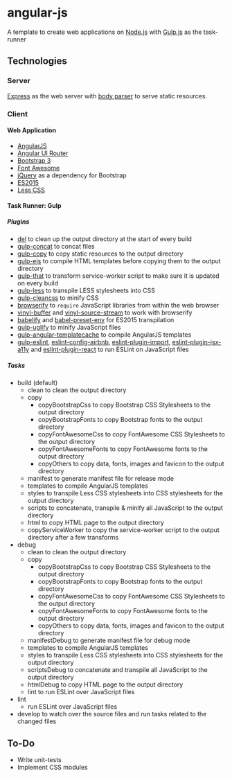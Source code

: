 # angular-js

A template to create web applications on [Node.js](https://nodejs.org/) with [Gulp.js](https://www.npmjs.com/package/gulp) as the task-runner

## Technologies

### Server

[Express](https://www.npmjs.com/package/express) as the web server with [body parser](https://www.npmjs.com/package/body-parser) to serve static resources.

### Client

#### Web Application

 - [AngularJS](https://angularjs.org/)
 - [Angular UI Router](https://ui-router.github.io/)
 - [Bootstrap 3](https://getbootstrap.com/docs/3.3/)
 - [Font Awesome](http://fontawesome.io/)
 - [jQuery](https://jquery.com/) as a dependency for Bootstrap
 - [ES2015](http://es6-features.org/)
 - [Less CSS](http://lesscss.org/)

#### Task Runner: Gulp

##### Plugins

 - [del](https://www.npmjs.com/package/del) to clean up the output directory at the start of every build
 - [gulp-concat](https://www.npmjs.com/package/gulp-concat) to concat files
 - [gulp-copy](https://www.npmjs.com/package/gulp-copy) to copy static resources to the output directory
 - [gulp-ejs](https://www.npmjs.com/package/gulp-ejs) to compile HTML templates before copying them to the output directory
 - [gulp-that](https://www.npmjs.com/package/gulp-that) to transform service-worker script to make sure it is updated on every build
 - [gulp-less](https://www.npmjs.com/package/gulp-less) to transpile LESS stylesheets into CSS
 - [gulp-cleancss](https://www.npmjs.com/package/gulp-cleancss) to minify CSS
 - [browserify](https://www.npmjs.com/package/browserify) to `require` JavaScript libraries from within the web browser
 - [vinyl-buffer](https://www.npmjs.com/package/vinyl-buffer) and [vinyl-source-stream](https://www.npmjs.com/package/vinyl-source-stream) to work with browserify
 - [babelify](https://www.npmjs.com/package/babelify) and [babel-preset-env](https://www.npmjs.com/package/babel-preset-env) for ES2015 transpilation
 - [gulp-uglify](https://www.npmjs.com/package/gulp-uglify) to minify JavaScript files
 - [gulp-angular-templatecache](https://www.npmjs.com/package/gulp-angular-templatecache) to compile AngularJS templates
 - [gulp-eslint](https://www.npmjs.com/package/gulp-eslint), [eslint-config-airbnb](https://www.npmjs.com/package/eslint-config-airbnb), [eslint-plugin-import](https://www.npmjs.com/package/eslint-plugin-import), [eslint-plugin-jsx-a11y](https://www.npmjs.com/package/eslint-plugin-jsx-a11y) and [eslint-plugin-react](https://www.npmjs.com/package/eslint-plugin-react) to run ESLint on JavaScript files

##### Tasks

 - build (default)
   - clean to clean the output directory
   - copy
     - copyBootstrapCss to copy Bootstrap CSS Stylesheets to the output directory
     - copyBootstrapFonts to copy Bootstrap fonts to the output directory
     - copyFontAwesomeCss to copy FontAwesome CSS Stylesheets to the output directory
     - copyFontAwesomeFonts to copy FontAwesome fonts to the output directory
     - copyOthers to copy data, fonts, images and favicon to the output directory
   - manifest to generate manifest file for release mode
   - templates to compile AngularJS templates
   - styles to transpile Less CSS stylesheets into CSS stylesheets for the output directory
   - scripts to concatenate, transpile & minify all JavaScript to the output directory
   - html to copy HTML page to the output directory
   - copyServiceWorker to copy the service-worker script to the output directory after a few transforms
 - debug
   - clean to clean the output directory
   - copy
     - copyBootstrapCss to copy Bootstrap CSS Stylesheets to the output directory
     - copyBootstrapFonts to copy Bootstrap fonts to the output directory
     - copyFontAwesomeCss to copy FontAwesome CSS Stylesheets to the output directory
     - copyFontAwesomeFonts to copy FontAwesome fonts to the output directory
     - copyOthers to copy data, fonts, images and favicon to the output directory
   - manifestDebug to generate manifest file for debug mode
   - templates to compile AngularJS templates
   - styles to transpile Less CSS stylesheets into CSS stylesheets for the output directory
   - scriptsDebug to concatenate and transpile all JavaScript to the output directory
   - htmlDebug to copy HTML page to the output directory
   - lint to run ESLint over JavaScript files
 - lint
   - run ESLint over JavaScript files
 - develop to watch over the source files and run tasks related to the changed files

## To-Do

 - Write unit-tests
 - Implement CSS modules
